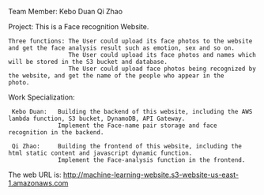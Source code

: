 Team Member: Kebo Duan   Qi Zhao

Project: This is a Face recognition Website. 

    Three functions: The User could upload its face photos to the website and get the face analysis result such as emotion, sex and so on.
                     The User could upload its face photos and names which will be stored in the S3 bucket and database.
                     The User could upload face photos being recognized by the website, and get the name of the people who appear in the                        photo. 
                   
Work Specialization:

     Kebo Duan:   Building the backend of this website, including the AWS lambda function, S3 bucket, DynamoDB, API Gateway.
                  Implement the Face-name pair storage and face recognition in the backend.
                  
     Qi Zhao:     Building the frontend of this website, including the html static content and javascript dynamic function. 
                  Implement the Face-analysis function in the frontend.

The web URL is:
 http://machine-learning-website.s3-website-us-east-1.amazonaws.com